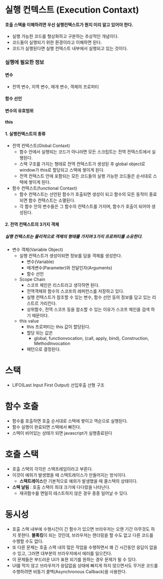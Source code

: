# 실행 컨텍스트 (Execution Contaxt)
#### 호출 스택을 이해하려면 우선 실행컨텍스트가 뭔지 미리 알고 있어야 한다.
- 실행 가능한 코드를 형상화하고 구분하는 추상적인 개념이다.
- 코드들이 실행되기 위한 환경이라고 이해하면 된다.
- 코드가 실행된다면 실행 컨텍스트 내부에서 실행되고 있는 것이다.

### 실행에 필요한 정보
#### 변수
- 전역 변수, 지역 변수, 매개 변수, 객체의 프로퍼티 
#### 함수 선언
#### 변수의 유효범위
#### this

#### 1. 실행컨텍스트의 종류
  - 전역 컨텍스트(Global Contaxt)
    - 함수 안에서 실행되는 코드가 아니라면 모든 스크립트는 전역 컨텍스트에서 실행된다. 
    - 스택 구조를 가지는 형테로 전역 컨텍스트가 생성된 후 global object로 window가 this로 할당되고 스택에 쌓이게 된다.
    - 전역 컨텍스트 안에 포함되는 모든 코드들의 실행 가능한 코드들은 순서대로 스택에 쌓이게 된다.
  - 함수 컨텍스트(functional Contaxt)
    - 함수 컨텍스트는 선언된 함수가 호출되면 생성이 되고 함수의 모든 동작이 종료되면 함수 컨텍스트는 소멸된다.
    - 각 함수 안의 변수들은 그 함수의 컨텍스트를 가지며, 함수가 호출이 되어야 생성된다.
    
#### 2. 전역 컨텍스트의 3가지 객체
##### 실행 컨텍스트는 물리적으로 객체의 형태를 가지며 3가지 프로퍼티를 소유한다.
- 변수 객체(Variable Object)
  - 실행 컨텍스트가 생성이되면 정보를 담을 객체를 생성한다.
    - 변수(Variable)
    - 매개변수(Parameter)와 전달인자(Arguments)
    - 함수 선언
  - Scope Chain
    - 스코프 체인은 리스트라고 생각하면 된다.
    - 전역객체와 함수의 스코프의 레퍼런스를 저장하고 있다.
    - 실행 컨텍스트가 참조할 수 있는 변수, 함수 선언 등의 정보를 담고 있는 리스트르 가리킨다.
    - 상위함수, 전역 스코프 등을 참소할 수 있는 이유가 스코프 체인을 검색 하기 때문이다.
  - this value
    - this 프로퍼티는 this 값이 할당된다.
    - 할당 되는 값은
      - global, functionvocation, (call, apply, bind), Construction, MethodInvocation
    - 패턴으로 결정된다.

# 스택
- LIFO(Last Input First Output) 선입후출 선형 구조

# 함수 호출
- 함수를 호출하면 호출 순서대로 스택에 쌓이고 역순으로 실행된다.
- 함수 실행이 완료되면 스택에서 빠진다.
- 스택이 비어있는 상태가 되면 javascript가 실행종료된다

# 호출 스택
- 호출 스택의 각각은 스택프레임이라고 부른다.
- 이것이 예외가 발생했을 때 스택트레이스가 만들어지는 방식이다.
  - **스택트레이스**란 기본적으로 예외가 발생했을 때 콜스택의 상태이다.
- **스택 날림** : 호출 스택이 최대 크기에 다다랐을 나타난다.
  - 재귀함수를 면밀히 테스트하지 않은 경우 종종 일어날 수 있다.

# 동시성
- 호출 스택 내부에 수행시간이 긴 함수가 있으면 브라우저는 오랜 기간 아무것도 하지 못한다.
**블록킹**이 되는 것인데, 브라우저는 렌더링을 할 수도 없고 다른 코드를 수행할 수도 없다.
- 또 다른 문제는 호출 스택 내의 많은 작업을 수행하면서 꽤 긴 시간동안 응답이 없을 수 있고, 
그러면 대부분의 브라우저에서 에러를 일으킨다.
- 이 문제들은 부드러운 UI가 표현 되기를 원하는 경우 문제가 될 수 있다.
- UI를 막지 않고 브라우저가 응답없음 상태에 빠지게 하지 않으면서도 무거운 코드를 수행하려면 비동기 콜백(Asynchronous Callback)을 사용한다.

